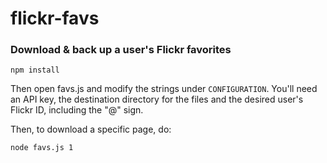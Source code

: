 # flickr-favs
### Download & back up a user's Flickr favorites

`npm install`

 Then open favs.js and modify the strings under `CONFIGURATION`. You'll need an API key, the destination directory for the files and the desired user's Flickr ID, including the "@" sign.
 
 Then, to download a specific page, do:
 
`node favs.js 1`
